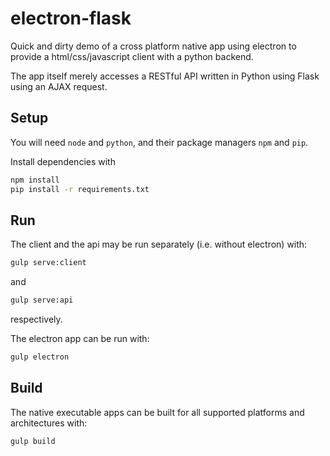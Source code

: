 electron-flask
==============

Quick and dirty demo of a cross platform native app using electron to provide 
a html/css/javascript client with a python backend.

The app itself merely accesses a RESTful API written in Python using Flask using
an AJAX request.

Setup
-----

You will need `node` and `python`, and their package managers `npm` and `pip`.

Install dependencies with 

```bash
npm install
pip install -r requirements.txt
```

Run
---

The client and the api may be run separately (i.e. without electron) with:

```bash
gulp serve:client
```

and

```bash
gulp serve:api
```

respectively.

The electron app can be run with:

```bash
gulp electron
```

Build
-----

The native executable apps can be built for all supported platforms and
architectures with:

```bash
gulp build
```

